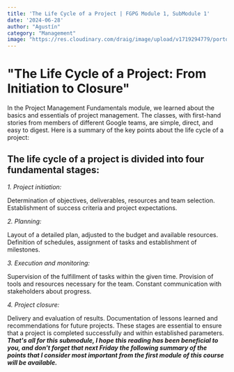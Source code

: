```yaml
---
title: 'The Life Cycle of a Project | FGPG Module 1, SubModule 1'
date: '2024-06-28'
author: "Agustín"
category: "Management"
image: "https://res.cloudinary.com/draig/image/upload/v1719294779/portolio-personal/blog/zwocgc3wmra9ukb4cnag.webp"
---
```


# "The Life Cycle of a Project: From Initiation to Closure"
In the Project Management Fundamentals module, we learned about the basics and essentials of project management. The classes, with first-hand stories from members of different Google teams, are simple, direct, and easy to digest.
Here is a summary of the key points about the life cycle of a project:


## The life cycle of a project is divided into four fundamental stages:

*1. Project initiation:*

Determination of objectives, deliverables, resources and team selection.
Establishment of success criteria and project expectations.

*2.
Planning:*

Layout of a detailed plan, adjusted to the budget and available resources.
Definition of schedules, assignment of tasks and establishment of milestones.

*3. Execution and monitoring:*

Supervision of the fulfillment of tasks within the given time.
Provision of tools and resources necessary for the team.
Constant communication with stakeholders about progress.

*4. Project closure:*

Delivery and evaluation of results.
Documentation of lessons learned and recommendations for future projects.
These stages are essential to ensure that a project is completed successfully and within established parameters.
***That's all for this submodule, I hope this reading has been beneficial to you, and don't forget that next Friday the following summary of the points that I consider most important from the first module of this course will be available.***